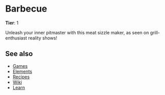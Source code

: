 # Barbecue

**Tier**: 1

Unleash your inner pitmaster with this meat sizzle maker, as seen on grill-enthusiast reality shows!

## See also

* [Games](/wiki/games)
* [Elements](/wiki/elements)
* [Recipes](/wiki/recipes)
* [Wiki](/wiki/index)
* [Learn](/learn/index)